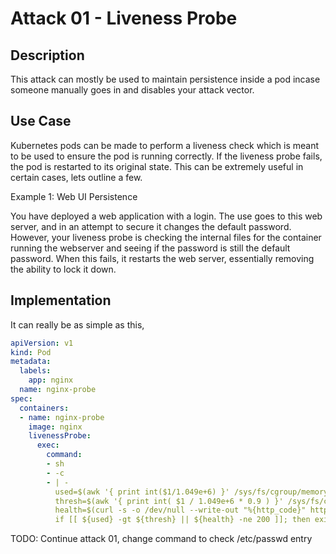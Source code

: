 # Attack 01 - Liveness Probe

## Description

This attack can mostly be used to maintain persistence inside a pod incase someone manually goes in and disables your attack vector.

## Use Case

Kubernetes pods can be made to perform a liveness check which is meant to be used to ensure the pod is running correctly. If the liveness probe fails, the pod is restarted to its original state. This can be extremely useful in certain cases, lets outline a few.

Example 1: Web UI Persistence

You have deployed a web application with a login. The use goes to this web server, and in an attempt to secure it changes the default password. However, your liveness probe is checking the internal files for the container running the webserver and seeing if the password is still the default password. When this fails, it restarts the web server, essentially removing the ability to lock it down.

## Implementation

It can really be as simple as this,

```yaml
apiVersion: v1
kind: Pod
metadata:
  labels:
    app: nginx
  name: nginx-probe
spec:
  containers:
  - name: nginx-probe
    image: nginx
    livenessProbe:
      exec:
        command:
        - sh
        - -c
        - | -
          used=$(awk '{ print int($1/1.049e+6) }' /sys/fs/cgroup/memory/memory.usage_in_bytes);
          thresh=$(awk '{ print int( $1 / 1.049e+6 * 0.9 ) }' /sys/fs/cgroup/memory/memory.limit_in_bytes);
          health=$(curl -s -o /dev/null --write-out "%{http_code}" http://localhost:8080/health);
          if [[ ${used} -gt ${thresh} || ${health} -ne 200 ]]; then exit 1; fi
```

TODO: Continue attack 01, change command to check /etc/passwd entry
